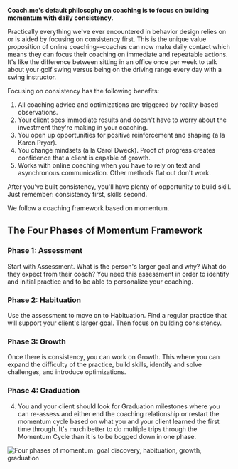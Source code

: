 **Coach.me's default philosophy on coaching is to focus on building momentum with daily consistency.**

Practically everything we've ever encountered in behavior design relies on or is aided by focusing on consistency first. This is the unique value proposition of online coaching--coaches can now make daily contact which means they can focus their coaching on immediate and repeatable actions. It's like the difference between sitting in an office once per week to talk about your golf swing versus being on the driving range every day with a swing instructor.

Focusing on consistency has the following benefits:

1. All coaching advice and optimizations are triggered by reality-based observations.
2. Your client sees immediate results and doesn't have to worry about the investment they're making in your coaching.
3. You open up opportunities for positive reinforcement and shaping (a la Karen Pryor).
4. You change mindsets (a la Carol Dweck). Proof of progress creates confidence that a client is capable of growth.
5. Works with online coaching when you have to rely on text and asynchronous communication. Other methods flat out don't work.

After you've built consistency, you'll have plenty of opportunity to build skill. Just remember: consistency first, skills second.

We follow a coaching framework based on momentum.

## The Four Phases of Momentum Framework

### Phase 1: Assessment
Start with Assessment. What is the person's larger goal and why? What do they expect from their coach? You need this assessment in order to identify and initial practice and to be able to personalize your coaching. 

### Phase 2: Habituation
Use the assessment to move on to Habituation. Find a regular practice that will support your client's larger goal. Then focus on building consistency. 

### Phase 3: Growth
Once there is consistency, you can work on Growth. This where you can expand the difficulty of the practice, build skills, identify and solve challenges, and introduce optimizations.

### Phase 4: Graduation
4. You and your client should look for Graduation milestones where you can re-assess and either end the coaching relationship or restart the momentum cycle based on what you and your client learned the first time through. It's much better to do multiple trips through the Momentum Cycle than it is to be bogged down in one phase.

![Four phases of momentum: goal discovery, habituation, growth, graduation](http://d33v4339jhl8k0.cloudfront.net/docs/assets/543d8c07e4b008d4ba040909/images/555a6092e4b01a224b424cc4/file-ZvpVjBEA0e.jpg)